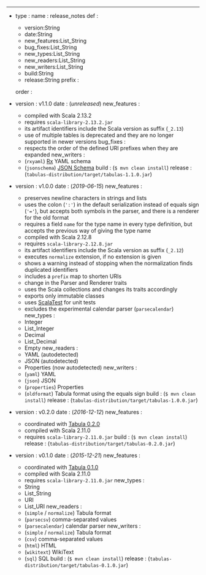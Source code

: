 ---

- type :
    name : release_notes
    def :
    - version:String
    - date:String
    - new_features:List_String
    - bug_fixes:List_String
    - new_types:List_String
    - new_readers:List_String
    - new_writers:List_String
    - build:String
    - release:String
    prefix :

    order :

- version : v1.1.0
  date : (*unreleased*)
  new_features :
  - compiled with Scala 2.13.2
  - requires `scala-library-2.13.2.jar`
  - its artifact identifiers include the Scala version as suffix (`_2.13`)
  - use of multiple tables is deprecated and they are no longer supported in newer versions
  bug_fixes :
  - respects the order of the defined URI prefixes when they are expanded
  new_writers :
  - (`rxyaml`) [Rx](http://rx.codesimply.com/) YAML schema
  - (`jsonschema`) [JSON Schema](https://json-schema.org/)
  build : (`$ mvn clean install`)
  release : (`tabulas-distribution/target/tabulas-1.1.0.jar`)

- version : v1.0.0
  date : (*2019-06-15*)
  new_features :
  - preserves newline characters in strings and lists
  - uses the colon (`':'`) in the default serialization instead of equals sign (`'='`), but accepts both symbols in the parser, and there is a renderer for the old format
  - requires a field `name` for the type name in every type definition, but accepts the previous way of giving the type name
  - compiled with Scala 2.12.8
  - requires `scala-library-2.12.8.jar`
  - its artifact identifiers include the Scala version as suffix (`_2.12`)
  - executes `normalize` extension, if no extension is given
  - shows a warning instead of stopping when the normalization finds duplicated identifiers
  - includes a `prefix` map to shorten URIs
  - change in the Parser and Renderer traits
  - uses the Scala collections and changes its traits accordingly
  - exports only immutable classes
  - uses [ScalaTest](http://www.scalatest.org) for unit tests
  - excludes the experimental calendar parser (`parsecalendar`)
  new_types :
  - Integer
  - List_Integer
  - Decimal
  - List_Decimal
  - Empty
  new_readers :
  - YAML (autodetected)
  - JSON (autodetected)
  - Properties (now autodetected)
  new_writers :
  - (`yaml`) YAML
  - (`json`) JSON
  - (`properties`) Properties
  - (`oldformat`) Tabula format using the equals sign
  build : (`$ mvn clean install`)
  release : (`tabulas-distribution/target/tabulas-1.0.0.jar`)

- version : v0.2.0
  date : (*2016-12-12*)
  new_features :
  - coordinated with [Tabula 0.2.0](https://github.com/julianmendez/tabula)
  - compiled with Scala 2.11.0
  - requires `scala-library-2.11.0.jar`
  build : (`$ mvn clean install`)
  release : (`tabulas-distribution/target/tabulas-0.2.0.jar`)

- version : v0.1.0
  date : (*2015-12-21*)
  new_features :
  - coordinated with [Tabula 0.1.0](https://github.com/julianmendez/tabula)
  - compiled with Scala 2.11.0
  - requires `scala-library-2.11.0.jar`
  new_types :
  - String
  - List_String
  - URI
  - List_URI
  new_readers :
  - (`simple` / `normalize`) Tabula format
  - (`parsecsv`) comma-separated values
  - (`parsecalendar`) calendar parser
  new_writers :
  - (`simple` / `normalize`) Tabula format
  - (`csv`) comma-separated values
  - (`html`) HTML
  - (`wikitext`) WikiText
  - (`sql`) SQL
  build : (`$ mvn clean install`)
  release : (`tabulas-distribution/target/tabulas-0.1.0.jar`)


